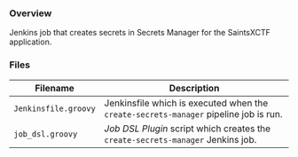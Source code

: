 ### Overview

Jenkins job that creates secrets in Secrets Manager for the SaintsXCTF application.

### Files

| Filename                  | Description                                                                            |
|---------------------------|----------------------------------------------------------------------------------------|
| `Jenkinsfile.groovy`      | Jenkinsfile which is executed when the `create-secrets-manager` pipeline job is run.   |
| `job_dsl.groovy`          | *Job DSL Plugin* script which creates the `create-secrets-manager` Jenkins job.        |